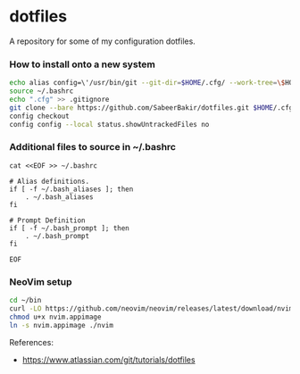 # dotfiles
A repository for some of my configuration dotfiles.

### How to install onto a new system
```bash
echo alias config=\'/usr/bin/git --git-dir=$HOME/.cfg/ --work-tree=\$HOME\' > ~/.bashrc
source ~/.bashrc
echo ".cfg" >> .gitignore
git clone --bare https://github.com/SabeerBakir/dotfiles.git $HOME/.cfg
config checkout
config config --local status.showUntrackedFiles no
```

### Additional files to source in ~/.bashrc
```
cat <<EOF >> ~/.bashrc

# Alias definitions.
if [ -f ~/.bash_aliases ]; then
    . ~/.bash_aliases
fi

# Prompt Definition
if [ -f ~/.bash_prompt ]; then
    . ~/.bash_prompt
fi

EOF
```

### NeoVim setup
```bash
cd ~/bin
curl -LO https://github.com/neovim/neovim/releases/latest/download/nvim.appimage
chmod u+x nvim.appimage
ln -s nvim.appimage ./nvim
```



References:
- https://www.atlassian.com/git/tutorials/dotfiles
